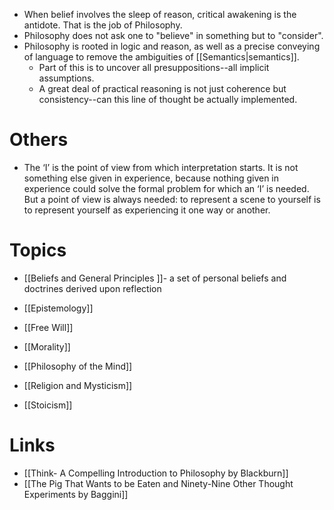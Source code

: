 * When belief involves the sleep of reason, critical awakening is the antidote. That is the job of Philosophy.
* Philosophy does not ask one to "believe" in something but to  "consider". 
* Philosophy is rooted in logic and reason, as well as a precise conveying of language to remove the ambiguities of [[Semantics|semantics]].
	* Part of this is to uncover all presuppositions--all implicit assumptions.
	* A great deal of practical reasoning is not just coherence but consistency--can this line of thought be actually implemented.

# Others
* The ‘I’ is the point of view from which interpretation starts. It is not something else given in experience, because nothing given in experience could solve the formal problem for which an ‘I’ is needed. But a point of view is always needed: to represent a scene to yourself is to represent yourself as experiencing it one way or another.
# Topics
* [[Beliefs and General Principles ]]- a set of personal beliefs and doctrines derived upon reflection

* [[Epistemology]]
* [[Free Will]]
* [[Morality]]
* [[Philosophy of the Mind]]
* [[Religion and Mysticism]]
* [[Stoicism]]
# Links
* [[Think- A Compelling Introduction to Philosophy by Blackburn]]
* [[The Pig That Wants to be Eaten and Ninety-Nine Other Thought Experiments by Baggini]]
